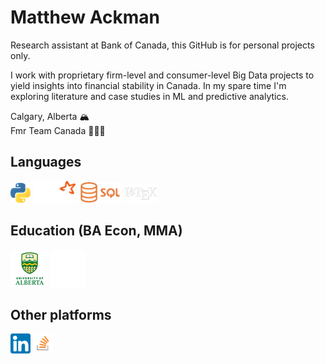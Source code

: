 # Matthew Ackman

Research assistant at Bank of Canada, this GitHub is for personal projects only. 

I work with proprietary firm-level and consumer-level Big Data projects to yield insights into financial stability in Canada. In my spare time I'm exploring literature and case studies in ML and predictive analytics.

Calgary, Alberta 🏔\
Fmr Team Canada 🏊🏻‍♂️

## Languages
![python](https://github.com/MatthewAckman/MatthewAckman/blob/main/images/python.png)
![spark](https://github.com/MatthewAckman/MatthewAckman/blob/main/images/spark.png)
![sql](https://github.com/MatthewAckman/MatthewAckman/blob/main/images/sql.png)
![latex](https://github.com/MatthewAckman/MatthewAckman/blob/main/images/latex.png)

## Education (BA Econ, MMA)
![uofa](https://github.com/MatthewAckman/MatthewAckman/blob/main/images/uofa.png)
![smith](https://github.com/MatthewAckman/MatthewAckman/blob/main/images/smith.png)

## Other platforms
[![linkedin](https://github.com/MatthewAckman/MatthewAckman/blob/main/images/linkedin.png)](https://www.linkedin.com/in/matthewackman/)
[![overflow](https://github.com/MatthewAckman/MatthewAckman/blob/main/images/overflow.png)](https://stackoverflow.com/users/3616732/matthew-ackman)
